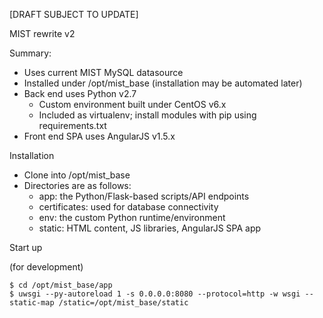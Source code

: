 [DRAFT SUBJECT TO UPDATE]

MIST rewrite v2

Summary:
 - Uses current MIST MySQL datasource
 - Installed under /opt/mist_base (installation may be automated later)
 - Back end uses Python v2.7
   - Custom environment built under CentOS v6.x
   - Included as virtualenv; install modules with pip using requirements.txt
 - Front end SPA uses AngularJS v1.5.x

Installation
 - Clone into /opt/mist_base
 - Directories are as follows:
   - app: the Python/Flask-based scripts/API endpoints
   - certificates: used for database connectivity
   - env: the custom Python runtime/environment
   - static: HTML content, JS libraries, AngularJS SPA app
 
Start up

 (for development)
 ```
 $ cd /opt/mist_base/app
 $ uwsgi --py-autoreload 1 -s 0.0.0.0:8080 --protocol=http -w wsgi --static-map /static=/opt/mist_base/static
 ```
 